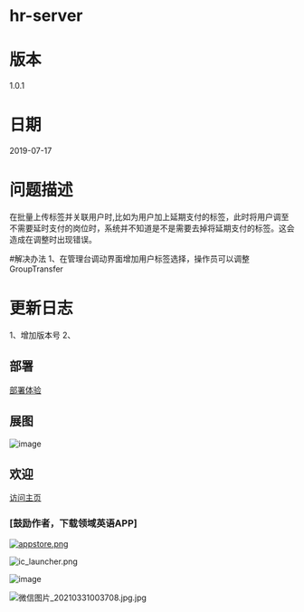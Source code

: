 # hr-server

# 版本
1.0.1

# 日期
 2019-07-17

# 问题描述
 在批量上传标签并关联用户时,比如为用户加上延期支付的标签，此时将用户调至不需要延时支付的岗位时，系统并不知道是不是需要去掉将延期支付的标签。这会造成在调整时出现错误。

 #解决办法
 1、在管理台调动界面增加用户标签选择，操作员可以调整
GroupTransfer

# 更新日志
1、增加版本号
2、

## 部署
[部署体验](https://juejin.cn/post/6932129625166479367)

## 展图
![image](https://wx4.sinaimg.cn/mw690/6547935dgy1glzak7s4i8j21b30u0n9q.jpg) 

## 欢迎
[访问主页](https://tdongli.com/)

### [鼓励作者，下载领域英语APP]
[![appstore.png](https://i.loli.net/2021/04/01/Ze3LzDvqHQhG5m8.png) ](https://apps.apple.com/cn/app/id1550241884)

![ic_launcher.png](https://i.loli.net/2021/03/31/VMfApJBv8RmFWdl.png)

![image](https://i.loli.net/2021/03/31/rRgu7HNDAzhYbWm.png) 


![微信图片_20210331003708.jpg.jpg](https://i.loli.net/2021/04/01/kjhFvGRmTEx9rc3.jpg)